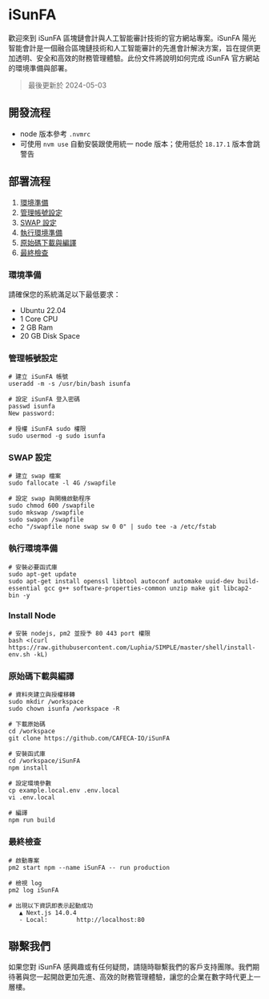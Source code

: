 # iSunFA
歡迎來到 iSunFA 區塊鏈會計與人工智能審計技術的官方網站專案。iSunFA 陽光智能會計是一個融合區塊鏈技術和人工智能審計的先進會計解決方案，旨在提供更加透明、安全和高效的財務管理體驗。此份文件將說明如何完成 iSunFA 官方網站的環境準備與部署。
> 最後更新於 2024-05-03

## 開發流程
- node 版本參考 `.nvmrc`
- 可使用 `nvm use` 自動安裝跟使用統一 node 版本；使用低於 `18.17.1` 版本會跳警告

## 部署流程
1. [環境準備](#環境準備)
2. [管理帳號設定](#管理帳號設定)
3. [SWAP 設定](#swap-設定)
4. [執行環境準備](#執行環境準備)
5. [原始碼下載與編譯](#原始碼下載與編譯)
6. [最終檢查](#最終檢查)

### 環境準備
請確保您的系統滿足以下最低要求：
- Ubuntu 22.04
- 1 Core CPU
- 2 GB Ram
- 20 GB Disk Space

### 管理帳號設定
```shell
# 建立 iSunFA 帳號
useradd -m -s /usr/bin/bash isunfa
```

```shell
# 設定 iSunFA 登入密碼
passwd isunfa
New password:
```

```shell
# 授權 iSunFA sudo 權限
sudo usermod -g sudo isunfa
```

### SWAP 設定
```shell
# 建立 swap 檔案
sudo fallocate -l 4G /swapfile
```

```shell
# 設定 swap 與開機啟動程序
sudo chmod 600 /swapfile
sudo mkswap /swapfile
sudo swapon /swapfile
echo "/swapfile none swap sw 0 0" | sudo tee -a /etc/fstab
```

### 執行環境準備
```shell
# 安裝必要函式庫
sudo apt-get update
sudo apt-get install openssl libtool autoconf automake uuid-dev build-essential gcc g++ software-properties-common unzip make git libcap2-bin -y
```

### Install Node
```shell
# 安裝 nodejs, pm2 並授予 80 443 port 權限
bash <(curl https://raw.githubusercontent.com/Luphia/SIMPLE/master/shell/install-env.sh -kL)
```

### 原始碼下載與編譯
```shell
# 資料夾建立與授權移轉
sudo mkdir /workspace
sudo chown isunfa /workspace -R
```

```shell
# 下載原始碼
cd /workspace
git clone https://github.com/CAFECA-IO/iSunFA
```

```shell
# 安裝函式庫
cd /workspace/iSunFA
npm install
```

```shell
# 設定環境參數
cp example.local.env .env.local
vi .env.local
```

```shell
# 編譯
npm run build
```

### 最終檢查
```shell
# 啟動專案
pm2 start npm --name iSunFA -- run production
```

```shell
# 檢視 log
pm2 log iSunFA
```

```shell
# 出現以下資訊即表示起動成功
   ▲ Next.js 14.0.4
   - Local:        http://localhost:80
```

## 聯繫我們
如果您對 iSunFA 感興趣或有任何疑問，請隨時聯繫我們的客戶支持團隊。我們期待著與您一起開啟更加先進、高效的財務管理體驗，讓您的企業在數字時代更上一層樓。
